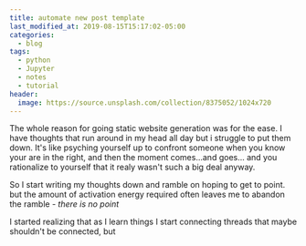 ```yaml
---
title: automate new post template
last_modified_at: 2019-08-15T15:17:02-05:00
categories:
  - blog
tags:
  - python
  - Jupyter
  - notes
  - tutorial
header:
  image: https://source.unsplash.com/collection/8375052/1024x720
---
```

The whole reason for going static website generation was for the ease.
I have thoughts that run around in my head all day but i struggle to put them down.
It's like psyching yourself up to confront someone when you know your are in the right,
and then the moment comes...and goes... and you rationalize to yourself that it realy wasn't such a big
deal anyway.

So I start writing my thoughts down and ramble on hoping to get to point. but the amount of activation energy
required often leaves me to abandon the ramble - _there is no point_

I started realizing that as I learn things I start connecting threads that maybe shouldn't be connected,
but 
